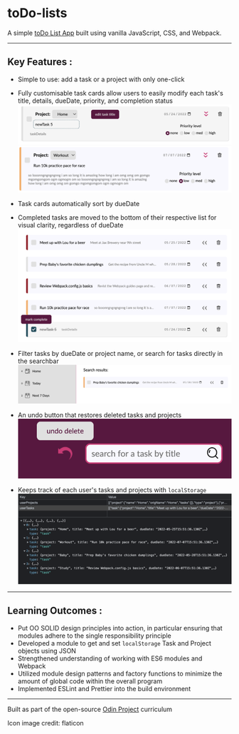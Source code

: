 # toDo-lists

A simple [toDo List App](https://github.com/dwgrossberg/todo-list) built using vanilla JavaScript, CSS, and Webpack.

---

## Key Features :

- Simple to use: add a task or a project with only one-click

- Fully customisable task cards allow users to easily modify each task's title, details, dueDate, priority, and completion status
  ![taskTitle](src/assets/taskTitle.png)
  ![taskTitle](src/assets/taskLong.png)

- Task cards automatically sort by dueDate

- Completed tasks are moved to the bottom of their respective list for visual clarity, regardless of dueDate
  ![taskComplete](src/assets/taskComplete.png)

- Filter tasks by dueDate or project name, or search for tasks directly in the searchbar
  ![taskComplete](src/assets/taskSearch.png)

- An undo button that restores deleted tasks and projects
  ![taskComplete](src/assets/undoSearch.png)

- Keeps track of each user's tasks and projects with `localStorage`
  ![taskComplete](src/assets/localStorage.png)

---

## Learning Outcomes :

- Put OO SOLID design principles into action, in particular ensuring that modules adhere to the single responsibility principle
- Developed a module to get and set `localStorage` Task and Project objects using JSON
- Strengthened understanding of working with ES6 modules and Webpack
- Utilized module design patterns and factory functions to minimize the amount of global code within the overall program
- Implemented ESLint and Prettier into the build environment

---

Built as part of the open-source [Odin Project](https://www.theodinproject.com/) curriculum

Icon image credit: flaticon
